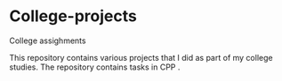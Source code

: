 # College-projects
College assighments

This repository contains various projects that I did as part of my college studies.
The repository contains tasks in CPP .
